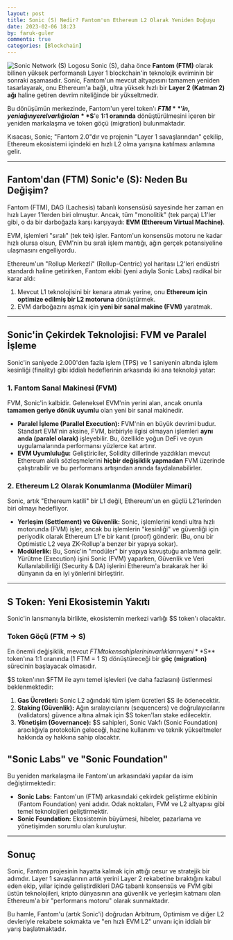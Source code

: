 ```yaml
---
layout: post
title: Sonic (S) Nedir? Fantom'un Ethereum L2 Olarak Yeniden Doğuşu
date: 2023-02-06 18:23
by: faruk-guler
comments: true
categories: [Blockchain]
---
```


![Sonic Network (S) Logosu](https://farukguler.com/assets/post_images/sonic-labs.jpg) Sonic (S), daha önce **Fantom (FTM)** olarak bilinen yüksek performanslı Layer 1 blockchain'in teknolojik evriminin bir sonraki aşamasıdır. Sonic, Fantom'un mevcut altyapısını tamamen yeniden tasarlayarak, onu Ethereum'a bağlı, ultra yüksek hızlı bir **Layer 2 (Katman 2) ağı** haline getiren devrim niteliğinde bir yükseltmedir.

Bu dönüşümün merkezinde, Fantom'un yerel token'ı **$FTM**'in, yeni ağın yerel varlığı olan **$S**'e **1:1 oranında** dönüştürülmesini içeren bir yeniden markalaşma ve token göçü (migration) bulunmaktadır.

Kısacası, Sonic; "Fantom 2.0"dır ve projenin "Layer 1 savaşlarından" çekilip, Ethereum ekosistemi içindeki en hızlı L2 olma yarışına katılması anlamına gelir.

---

## Fantom'dan (FTM) Sonic'e (S): Neden Bu Değişim?

Fantom (FTM), DAG (Lachesis) tabanlı konsensüsü sayesinde her zaman en hızlı Layer 1'lerden biri olmuştur. Ancak, tüm "monolitik" (tek parça) L1'ler gibi, o da bir darboğazla karşı karşıyaydı: **EVM (Ethereum Virtual Machine)**.

EVM, işlemleri "sıralı" (tek tek) işler. Fantom'un konsensüs motoru ne kadar hızlı olursa olsun, EVM'nin bu sıralı işlem mantığı, ağın gerçek potansiyeline ulaşmasını engelliyordu.

Ethereum'un "Rollup Merkezli" (Rollup-Centric) yol haritası L2'leri endüstri standardı haline getirirken, Fantom ekibi (yeni adıyla Sonic Labs) radikal bir karar aldı:

1.  Mevcut L1 teknolojisini bir kenara atmak yerine, onu **Ethereum için optimize edilmiş bir L2 motoruna** dönüştürmek.
2.  EVM darboğazını aşmak için **yeni bir sanal makine (FVM)** yaratmak.

---

## Sonic'in Çekirdek Teknolojisi: FVM ve Paralel İşleme

Sonic'in saniyede 2.000'den fazla işlem (TPS) ve 1 saniyenin altında işlem kesinliği (finality) gibi iddialı hedeflerinin arkasında iki ana teknoloji yatar:

### 1. Fantom Sanal Makinesi (FVM)

FVM, Sonic'in kalbidir. Geleneksel EVM'nin yerini alan, ancak onunla **tamamen geriye dönük uyumlu** olan yeni bir sanal makinedir.

* **Paralel İşleme (Parallel Execution):** FVM'nin en büyük devrimi budur. Standart EVM'nin aksine, FVM, birbiriyle ilgisi olmayan işlemleri **aynı anda (paralel olarak)** işleyebilir. Bu, özellikle yoğun DeFi ve oyun uygulamalarında performansı yüzlerce kat artırır.
* **EVM Uyumluluğu:** Geliştiriciler, Solidity dillerinde yazdıkları mevcut Ethereum akıllı sözleşmelerini **hiçbir değişiklik yapmadan** FVM üzerinde çalıştırabilir ve bu performans artışından anında faydalanabilirler.

### 2. Ethereum L2 Olarak Konumlanma (Modüler Mimari)

Sonic, artık "Ethereum katili" bir L1 değil, Ethereum'un en güçlü L2'lerinden biri olmayı hedefliyor.

* **Yerleşim (Settlement) ve Güvenlik:** Sonic, işlemlerini kendi ultra hızlı motorunda (FVM) işler, ancak bu işlemlerin "kesinliği" ve güvenliği için periyodik olarak Ethereum L1'e bir kanıt (proof) gönderir. (Bu, onu bir Optimistic L2 veya ZK-Rollup'a benzer bir yapıya sokar).
* **Modülerlik:** Bu, Sonic'in "modüler" bir yapıya kavuştuğu anlamına gelir. Yürütme (Execution) işini Sonic (FVM) yaparken, Güvenlik ve Veri Kullanılabilirliği (Security & DA) işlerini Ethereum'a bırakarak her iki dünyanın da en iyi yönlerini birleştirir.

---

## S Token: Yeni Ekosistemin Yakıtı

Sonic'in lansmanıyla birlikte, ekosistemin merkezi varlığı $S token'ı olacaktır.

### Token Göçü (FTM -> S)

En önemli değişiklik, mevcut $FTM token sahiplerinin varlıklarını yeni **$S** token'ına 1:1 oranında (1 FTM = 1 S) dönüştüreceği bir **göç (migration)** sürecinin başlayacak olmasıdır.

$S token'ının $FTM ile aynı temel işlevleri (ve daha fazlasını) üstlenmesi beklenmektedir:

1.  **Gas Ücretleri:** Sonic L2 ağındaki tüm işlem ücretleri $S ile ödenecektir.
2.  **Staking (Güvenlik):** Ağın sıralayıcılarını (sequencers) ve doğrulayıcılarını (validators) güvence altına almak için $S token'ları stake edilecektir.
3.  **Yönetişim (Governance):** $S sahipleri, Sonic Vakfı (Sonic Foundation) aracılığıyla protokolün geleceği, hazine kullanımı ve teknik yükseltmeler hakkında oy hakkına sahip olacaktır.

## "Sonic Labs" ve "Sonic Foundation"

Bu yeniden markalaşma ile Fantom'un arkasındaki yapılar da isim değiştirmektedir:

* **Sonic Labs:** Fantom'un (FTM) arkasındaki çekirdek geliştirme ekibinin (Fantom Foundation) yeni adıdır. Odak noktaları, FVM ve L2 altyapısı gibi temel teknolojileri geliştirmektir.
* **Sonic Foundation:** Ekosistemin büyümesi, hibeler, pazarlama ve yönetişimden sorumlu olan kuruluştur.

---

## Sonuç

Sonic, Fantom projesinin hayatta kalmak için attığı cesur ve stratejik bir adımdır. Layer 1 savaşlarının artık yerini Layer 2 rekabetine bıraktığını kabul eden ekip, yıllar içinde geliştirdikleri DAG tabanlı konsensüs ve FVM gibi üstün teknolojileri, kripto dünyasının ana güvenlik ve yerleşim katmanı olan Ethereum'a bir "performans motoru" olarak sunmaktadır.

Bu hamle, Fantom'u (artık Sonic'i) doğrudan Arbitrum, Optimism ve diğer L2 devleriyle rekabete sokmakta ve "en hızlı EVM L2" unvanı için iddialı bir yarış başlatmaktadır.